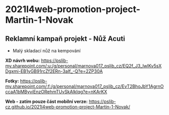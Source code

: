 # 2021l4web-promotion-project-Martin-1-Novak
## Reklamní kampaň projekt - Nůž Acuti

* Malý skladací nůž na kempování

**XD návrh webu:** https://pslib-my.sharepoint.com/:u:/g/personal/marnova017_pslib_cz/EQ2f_J3_lwlKv5sXDgxmi-EB1yGB91rcZf2ERn-3aIf_-Q?e=2ZP30A

**Fotky:** https://pslib-my.sharepoint.com/:f:/g/personal/marnova017_pslib_cz/EvT2BhoJbY1AgrnOccaA1bMByviEnzORehmTUvSkAlklqg?e=nKArKX

**Web - zatím pouze část mobilní verze:** https://pslib-cz.github.io/2021l4web-promotion-project-Martin-1-Novak/
